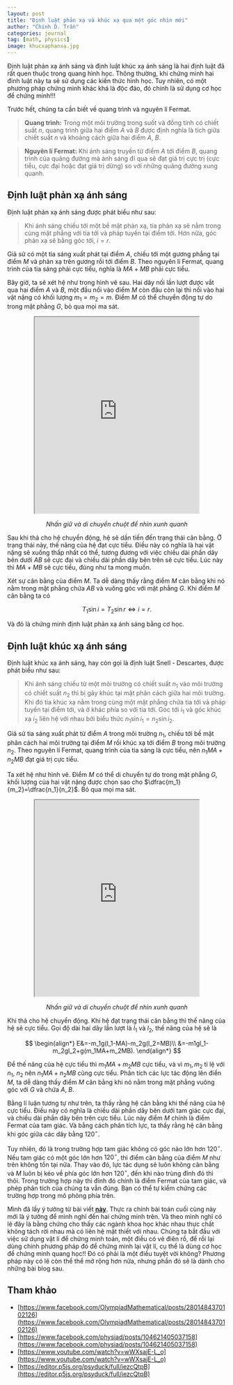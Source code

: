 ```yaml
---
layout: post
title: "Định luật phản xạ và khúc xạ qua một góc nhìn mới"
author: "Chính D. Trần"
categories: journal
tag: [math, physics]
image: khucxaphanxa.jpg
---
```


Định luật phản xạ ánh sáng và định luật khúc xạ ánh sáng là hai định luật đã rất quen thuộc trong quang hình học. Thông thường, khi chứng minh hai đinh luật này ta sẽ sử dụng các kiến thức hình học. Tuy nhiên, có một phương pháp chứng minh khác khá là độc đáo, đó chính là sử dụng cơ học để chứng minh!!!

Trước hết, chúng ta cần biết về quang trình và nguyên lí Fermat.

> **Quang trình:** Trong một môi trường trong suốt và đồng tính có chiết suất $n$, quang trình giữa hai điểm $A$ và $B$ được định nghĩa là tích giữa chiết suất $n$ và khoảng cách giữa hai điểm $A$, $B$.

> **Nguyên lí Fermat:** Khi ánh sáng truyền từ điểm $A$ tới điểm $B$, quang trình của quãng đường mà ánh sáng đi qua sẽ đạt giá trị cực trị (cực tiểu, cực đại hoặc đạt giá trị dừng) so với những quãng đường xung quanh.

## Định luật phản xạ ánh sáng

Định luật phản xạ ánh sáng được phát biểu như sau:

> Khi ánh sáng chiếu tới một bề mặt phản xạ, tia phản xạ sẽ nằm trong cùng mặt phẳng với tia tới và pháp tuyến tại điểm tới. Hơn nữa, góc phản xạ sẽ bằng góc tới, $i=r$.

Giả sử có một tia sáng xuất phát tại điểm $A$, chiếu tới một gương phẳng tại điểm $M$ và phản xạ trên gương rồi tới điểm $B$. Theo nguyên lí Fermat, quang trình của tia sáng phải cực tiểu, nghĩa là $MA+MB$ phải cực tiểu.

Bây giờ, ta sẽ xét hệ như trong hình vẽ sau. Hai dây nối lần lượt được vắt qua hai điểm $A$ và $B$, một đầu nối vào điểm $M$ còn đâu còn lại thì nối vào hai vật nặng có khối lượng $m_1=m_2=m$. Điểm $M$ có thể chuyển động tự do trong mặt phẳng $G$, bỏ qua mọi ma sát.

<center>
<iframe src="https://openprocessing.org/sketch/1467019/embed/" width="75%" height="450"></iframe>
<p><em>Nhấn giữ và di chuyển chuột để nhìn xunh quanh</em></p>
</center>

Sau khi thả cho hệ chuyển động, hệ sẽ dần tiến đến trạng thái cân bằng. Ở trạng thái này, thế năng của hệ đạt cực tiểu. Điều này có nghĩa là hai vật nặng sẽ xuống thấp nhất có thể, tương đương với việc chiều dài phần dây bên dưới $AB$ sẽ cực đại và chiều dài phần dây bên trên sẽ cực tiểu. Lúc này thì $MA+MB$ sẽ cực tiểu, đúng như ta mong muốn.

<center>
<script type="text/tikz">
    

\tikzset{every picture/.style={line width=0.75pt}} %set default line width to 0.75pt        

\begin{tikzpicture}[x=0.75pt,y=0.75pt,yscale=-1,xscale=1]
%uncomment if require: \path (0,500); %set diagram left start at 0, and has height of 500

%Straight Lines [id:da9113020489637684] 
\draw    (225.4,270.41) -- (510.13,270.41) ;
%Shape: Ellipse [id:dp3392702706151973] 
\draw  [fill={rgb, 255:red, 0; green, 0; blue, 0 }  ,fill opacity=1 ] (363.41,270.02) .. controls (363.41,266.82) and (366.01,264.23) .. (369.21,264.23) .. controls (372.4,264.23) and (375,266.82) .. (375,270.02) .. controls (375,273.22) and (372.4,275.81) .. (369.21,275.81) .. controls (366.01,275.81) and (363.41,273.22) .. (363.41,270.02) -- cycle ;
%Shape: Ellipse [id:dp8286278282885116] 
\draw  [fill={rgb, 255:red, 0; green, 0; blue, 0 }  ,fill opacity=1 ] (222.1,163.46) .. controls (222.1,160.26) and (224.69,157.67) .. (227.89,157.67) .. controls (231.09,157.67) and (233.68,160.26) .. (233.68,163.46) .. controls (233.68,166.66) and (231.09,169.25) .. (227.89,169.25) .. controls (224.69,169.25) and (222.1,166.66) .. (222.1,163.46) -- cycle ;
%Shape: Ellipse [id:dp04922743192991841] 
\draw  [fill={rgb, 255:red, 0; green, 0; blue, 0 }  ,fill opacity=1 ] (458.4,129.48) .. controls (458.4,126.28) and (460.99,123.69) .. (464.19,123.69) .. controls (467.39,123.69) and (469.98,126.28) .. (469.98,129.48) .. controls (469.98,132.68) and (467.39,135.27) .. (464.19,135.27) .. controls (460.99,135.27) and (458.4,132.68) .. (458.4,129.48) -- cycle ;
%Straight Lines [id:da30985383230321517] 
\draw    (227.89,163.46) -- (369.21,270.02) ;
%Straight Lines [id:da961743527018762] 
\draw    (464.19,129.48) -- (369.21,270.02) ;
%Straight Lines [id:da7326945722218143] 
\draw  [dash pattern={on 4.5pt off 4.5pt}]  (369.21,169.38) -- (369.21,270.02) ;
%Straight Lines [id:da4481609532364128] 
\draw    (369.21,270.02) -- (283.65,205.4) ;
\draw [shift={(282.05,204.2)}, rotate = 37.06] [color={rgb, 255:red, 0; green, 0; blue, 0 }  ][line width=0.75]    (10.93,-4.9) .. controls (6.95,-2.3) and (3.31,-0.67) .. (0,0) .. controls (3.31,0.67) and (6.95,2.3) .. (10.93,4.9)   ;
%Straight Lines [id:da15300882968619978] 
\draw    (369.21,270.02) -- (420.73,193.6) ;
\draw [shift={(421.84,191.94)}, rotate = 123.99] [color={rgb, 255:red, 0; green, 0; blue, 0 }  ][line width=0.75]    (10.93,-4.9) .. controls (6.95,-2.3) and (3.31,-0.67) .. (0,0) .. controls (3.31,0.67) and (6.95,2.3) .. (10.93,4.9)   ;

% Text Node
\draw (353.5,283.6) node [anchor=north west][inner sep=0.75pt]  [font=\Large]  {$M$};
% Text Node
\draw (216.62,126.52) node [anchor=north west][inner sep=0.75pt]  [font=\Large]  {$A$};
% Text Node
\draw (456.14,92.46) node [anchor=north west][inner sep=0.75pt]  [font=\Large]  {$B$};
% Text Node
\draw (347.37,220.76) node [anchor=north west][inner sep=0.75pt]  [font=\Large]  {$i$};
% Text Node
\draw (377.22,215.49) node [anchor=north west][inner sep=0.75pt]  [font=\Large]  {$r$};
% Text Node
\draw (280.62,168.52) node [anchor=north west][inner sep=0.75pt]  [font=\Large]  {$\vec T_{1}$};
% Text Node
\draw (395.72,153.88) node [anchor=north west][inner sep=0.75pt]  [font=\Large]  {$\vec T_{2}$};


\end{tikzpicture}

</script>
</center>

Xét sự cân bằng của điểm $M$. Ta dễ dàng thấy rằng điểm $M$ cân bằng khi nó nằm trong mặt phẳng chứa $AB$ và vuông góc với mặt phẳng $G$. Khi điểm $M$ cân bằng ta có

$$
    T_1\sin i=T_2\sin r\Leftrightarrow i=r.
$$

Và đó là chứng minh định luật phản xạ ánh sáng bằng cơ học.

## Định luật khúc xạ ánh sáng

Định luật khúc xạ ánh sáng, hay còn gọi là định luật Snell - Descartes, được phát biểu như sau:

> Khi ánh sáng chiếu từ một môi trường có chiết suất $n_1$ vào môi trường có chiết suất $n_2$ thì bị gãy khúc tại mặt phân cách giữa hai môi trường. Khi đó tia khúc xạ nằm trong cùng một mặt phẳng chứa tia tới và pháp tuyến tại điểm tới, và ở khác phía so với tia tới. Góc tới $i_1$ và góc khúc xạ $i_2$ liên hệ với nhau bởi biểu thức $n_1\sin i_1=n_2 \sin i_2$.

Giả sử tia sáng xuất phát từ điểm $A$ trong môi trường $n_1$, chiếu tới bề mặt phân cách hai môi trường tại điểm $M$ rồi khúc xạ tới điểm $B$ trong môi trường $n_2$. Theo nguyên lí Fermat, quang trình của tia sáng là cực tiểu, nên $n_1MA+n_2MB$ đạt giá trị cực tiểu.

Ta xét hệ như hình vẽ. Điểm $M$ có thể di chuyển tự do trong mặt phẳng $G$, khối lượng của hai vật nặng được chọn sao cho $\dfrac{m_1}{m_2}=\dfrac{n_1}{n_2}$. Bỏ qua mọi ma sát.

<center>
<iframe src="https://openprocessing.org/sketch/1464776/embed/" width="75%" height="450"></iframe>
<p><em>Nhấn giữ và di chuyển chuột để nhìn xunh quanh</em></p>
</center>

Khi thả cho hệ chuyển động. Khi hệ đạt trạng thái cân bằng thì thế năng của hệ sẽ cực tiểu. Gọi độ dài hai dây lần lượt là $l_1$ và $l_2$, thế năng của hệ sẽ là

$$
\begin{align*}
    E&=-m_1g(l_1-MA)-m_2g(l_2=MB)\\
    &=-m1gl_1-m_2gl_2+g(m_1MA+m_2MB).
\end{align*}
$$

Để thế năng của hệ cực tiểu thì $m_1MA+m_2MB$ cực tiểu, và vì $m_1, m_2$ tỉ lệ với $n_1$, $n_2$ nên $n_1MA+n_2MB$ cũng cực tiểu. Phân tích các lực tác động lên điển $M$, ta dễ dàng thấy điểm $M$ cân bằng khi nó nằm trong mặt phẳng vuông góc với $G$ và chứa $A$, $B$. 

<center>
    <script type="text/tikz">
        

\tikzset{every picture/.style={line width=0.75pt}} %set default line width to 0.75pt        

\begin{tikzpicture}[x=0.75pt,y=0.75pt,yscale=-1,xscale=1]
%uncomment if require: \path (0,300); %set diagram left start at 0, and has height of 300

%Straight Lines [id:da01705092840319078] 
\draw    (150,130.89) -- (410.69,130.89) ;
%Shape: Ellipse [id:dp8782867643417362] 
\draw  [fill={rgb, 255:red, 0; green, 0; blue, 0 }  ,fill opacity=1 ] (348.64,263.97) .. controls (348.64,261.68) and (350.49,259.82) .. (352.79,259.82) .. controls (355.08,259.82) and (356.94,261.68) .. (356.94,263.97) .. controls (356.94,266.27) and (355.08,268.13) .. (352.79,268.13) .. controls (350.49,268.13) and (348.64,266.27) .. (348.64,263.97) -- cycle ;
%Shape: Ellipse [id:dp8284520329671505] 
\draw  [fill={rgb, 255:red, 0; green, 0; blue, 0 }  ,fill opacity=1 ] (169.88,48.98) .. controls (169.88,46.69) and (171.74,44.83) .. (174.03,44.83) .. controls (176.32,44.83) and (178.18,46.69) .. (178.18,48.98) .. controls (178.18,51.28) and (176.32,53.14) .. (174.03,53.14) .. controls (171.74,53.14) and (169.88,51.28) .. (169.88,48.98) -- cycle ;
%Shape: Ellipse [id:dp28953062941337615] 
\draw  [fill={rgb, 255:red, 0; green, 0; blue, 0 }  ,fill opacity=1 ] (286.13,130.51) .. controls (286.13,128.22) and (287.99,126.36) .. (290.28,126.36) .. controls (292.58,126.36) and (294.43,128.22) .. (294.43,130.51) .. controls (294.43,132.8) and (292.58,134.66) .. (290.28,134.66) .. controls (287.99,134.66) and (286.13,132.8) .. (286.13,130.51) -- cycle ;
%Straight Lines [id:da2943535926396412] 
\draw    (174.03,48.98) -- (290.28,130.51) ;
%Straight Lines [id:da3199188459489475] 
\draw    (290.28,130.51) -- (352.79,263.97) ;
%Straight Lines [id:da3700447351235234] 
\draw  [dash pattern={on 4.5pt off 4.5pt}]  (290.28,65.08) -- (290.28,195.95) ;
%Straight Lines [id:da25046753195703797] 
\draw    (290.28,130.51) -- (216.88,78.97) ;
\draw [shift={(215.24,77.82)}, rotate = 35.08] [color={rgb, 255:red, 0; green, 0; blue, 0 }  ][line width=0.75]    (10.93,-3.29) .. controls (6.95,-1.4) and (3.31,-0.3) .. (0,0) .. controls (3.31,0.3) and (6.95,1.4) .. (10.93,3.29)   ;
%Straight Lines [id:da20199418990035234] 
\draw    (290.28,130.51) -- (326.9,208.59) ;
\draw [shift={(327.75,210.4)}, rotate = 244.87] [color={rgb, 255:red, 0; green, 0; blue, 0 }  ][line width=0.75]    (10.93,-3.29) .. controls (6.95,-1.4) and (3.31,-0.3) .. (0,0) .. controls (3.31,0.3) and (6.95,1.4) .. (10.93,3.29)   ;

% Text Node
\draw (274.94,89.08) node [anchor=north west][inner sep=0.75pt]  [font=\Large]  {$i$};
% Text Node
\draw (293.49,165.66) node [anchor=north west][inner sep=0.75pt]  [font=\Large]  {$r$};
% Text Node
\draw (165.01,19.43) node [anchor=north west][inner sep=0.75pt]  [font=\Large]  {$A$};
% Text Node
\draw (344.81,270.48) node [anchor=north west][inner sep=0.75pt]  [font=\Large]  {$B$};
% Text Node
\draw (304.46,104.06) node [anchor=north west][inner sep=0.75pt]  [font=\Large]  {$M$};
% Text Node
\draw (218.98,44.02) node [anchor=north west][inner sep=0.75pt]  [font=\Large]  {$\vec{T_{1}}$};
% Text Node
\draw (337.12,183.2) node [anchor=north west][inner sep=0.75pt]  [font=\Large]  {$\vec{T_{2}}$};


\end{tikzpicture}

    </script>
</center>

Ta cũng có

$$
\begin{align*}
    T_1\sin i_1=T_2\sin i_2\Leftrightarrow m_1\sin i_1=m_2\sin i_2.
\end{align*}
$$

Và vì $\dfrac{m_1}{m_2}=\dfrac{n_1}{n_2}$ nên suy ra $n_1\sin i_1=n_2\sin i_2$.

Và đó là chứng minh định luật khúc xạ ánh sáng bằng cơ học.

> **Một vài nhận xét riêng:** Thiết nghĩ, đây là một cái nhìn mới, độc đáo về một vấn đề vốn đã quen thuộc. Việc sử dụng kiến thức của một lĩnh vực để giải quyết một vấn đề trong một lĩnh vực khác cùng là điều thường gặp không chỉ trong vật lí mà còn cả trong các ngành khoa học khác. Có lẽ phương pháp này còn có thể mở rộng áp dụng cho nhiều bài toán khác.

## Một bài toán khác

Điểm Fermat của một tam giác $ABC$ là điểm mà tổng khoảng cách từ điểm đó tới ba đỉnh của tam giác là nhỏ nhất.

<center>
<iframe src="https://openprocessing.org/sketch/1464898/embed/" width="75%" height="450"></iframe>
<p><em>Nhấn giữ chuột để di chuyển các đỉnh của tam giác<br> Điểm $M$ sẽ dần bị kéo về điểm Fermat của tam giác</em></p>
</center>

Ta có thể áp dụng phương pháp tương tự như ta đã làm ở các phần trên để tìm điểm Fermat của tam giác. Ta tưởng tượng đặt tam giác trong mặt phẳng nằm ngang, có ba sợi dây vắt qua ba đỉnh của tam giác, một đầu buộc lại với nhau tại điểm $M$, đầu còn lại có treo vật nặng $m$.

<center>
<script type="text/tikz">
    

\tikzset{every picture/.style={line width=0.75pt}} %set default line width to 0.75pt        

\begin{tikzpicture}[x=0.75pt,y=0.75pt,yscale=-1,xscale=1]
%uncomment if require: \path (0,343); %set diagram left start at 0, and has height of 343

%Shape: Right Triangle [id:dp7365622946674273] 
\draw   (220.99,45.18) -- (512.07,157.29) -- (245.43,157.29) -- cycle ;
%Shape: Ellipse [id:dp5385148393160983] 
\draw  [fill={rgb, 255:red, 0; green, 0; blue, 0 }  ,fill opacity=1 ] (276.25,105.06) .. controls (276.25,102.24) and (278.11,99.94) .. (280.42,99.94) .. controls (282.72,99.94) and (284.59,102.24) .. (284.59,105.06) .. controls (284.59,107.89) and (282.72,110.18) .. (280.42,110.18) .. controls (278.11,110.18) and (276.25,107.89) .. (276.25,105.06) -- cycle ;
%Shape: Ellipse [id:dp38346859927173527] 
\draw  [fill={rgb, 255:red, 0; green, 0; blue, 0 }  ,fill opacity=1 ] (507.9,157.29) .. controls (507.9,154.47) and (509.77,152.17) .. (512.07,152.17) .. controls (514.38,152.17) and (516.24,154.47) .. (516.24,157.29) .. controls (516.24,160.12) and (514.38,162.42) .. (512.07,162.42) .. controls (509.77,162.42) and (507.9,160.12) .. (507.9,157.29) -- cycle ;
%Shape: Ellipse [id:dp17189086525418018] 
\draw  [fill={rgb, 255:red, 0; green, 0; blue, 0 }  ,fill opacity=1 ] (216.82,45.18) .. controls (216.82,42.35) and (218.69,40.06) .. (220.99,40.06) .. controls (223.29,40.06) and (225.16,42.35) .. (225.16,45.18) .. controls (225.16,48.01) and (223.29,50.3) .. (220.99,50.3) .. controls (218.69,50.3) and (216.82,48.01) .. (216.82,45.18) -- cycle ;
%Shape: Ellipse [id:dp5998650341336949] 
\draw  [fill={rgb, 255:red, 0; green, 0; blue, 0 }  ,fill opacity=1 ] (241.28,157.29) .. controls (241.28,154.47) and (243.15,152.17) .. (245.45,152.17) .. controls (247.75,152.17) and (249.62,154.47) .. (249.62,157.29) .. controls (249.62,160.12) and (247.75,162.42) .. (245.45,162.42) .. controls (243.15,162.42) and (241.28,160.12) .. (241.28,157.29) -- cycle ;
%Straight Lines [id:da7247548411815863] 
\draw    (280.42,105.06) -- (245.45,157.29) ;
%Straight Lines [id:da8431075707789968] 
\draw    (220.99,45.18) -- (280.42,105.06) ;
%Straight Lines [id:da03208815101636109] 
\draw    (280.42,105.06) -- (512.07,157.29) ;
%Straight Lines [id:da9194693180750544] 
\draw    (245.45,157.29) -- (245.45,292.84) ;
%Straight Lines [id:da49082291788508736] 
\draw    (512.07,157.29) -- (512.07,241.74) ;
%Straight Lines [id:da27580906950260964] 
\draw    (220.99,45.18) -- (220.99,167.36) ;
%Shape: Can [id:dp5129928060879676] 
\draw   (233.2,167.15) -- (233.2,185.67) .. controls (233.2,187.7) and (227.72,189.35) .. (220.96,189.35) .. controls (214.19,189.35) and (208.71,187.7) .. (208.71,185.67) -- (208.71,167.15) .. controls (208.71,165.12) and (214.19,163.48) .. (220.96,163.48) .. controls (227.72,163.48) and (233.2,165.12) .. (233.2,167.15) .. controls (233.2,169.18) and (227.72,170.82) .. (220.96,170.82) .. controls (214.19,170.82) and (208.71,169.18) .. (208.71,167.15) ;
%Shape: Can [id:dp5454755627063161] 
\draw   (257.96,291.99) -- (257.96,310.51) .. controls (257.96,312.54) and (252.48,314.18) .. (245.71,314.18) .. controls (238.95,314.18) and (233.47,312.54) .. (233.47,310.51) -- (233.47,291.99) .. controls (233.47,289.96) and (238.95,288.31) .. (245.71,288.31) .. controls (252.48,288.31) and (257.96,289.96) .. (257.96,291.99) .. controls (257.96,294.01) and (252.48,295.66) .. (245.71,295.66) .. controls (238.95,295.66) and (233.47,294.01) .. (233.47,291.99) ;
%Shape: Can [id:dp5790283117642734] 
\draw   (524.99,241.53) -- (524.99,260.06) .. controls (524.99,262.09) and (519.51,263.73) .. (512.75,263.73) .. controls (505.98,263.73) and (500.5,262.09) .. (500.5,260.06) -- (500.5,241.53) .. controls (500.5,239.5) and (505.98,237.86) .. (512.75,237.86) .. controls (519.51,237.86) and (524.99,239.5) .. (524.99,241.53) .. controls (524.99,243.56) and (519.51,245.21) .. (512.75,245.21) .. controls (505.98,245.21) and (500.5,243.56) .. (500.5,241.53) ;

% Text Node
\draw (247.22,163.26) node [anchor=north west][inner sep=0.75pt]  [font=\Large]  {$A$};
% Text Node
\draw (518.06,163.26) node [anchor=north west][inner sep=0.75pt]  [font=\Large]  {$B$};
% Text Node
\draw (202.62,16.52) node [anchor=north west][inner sep=0.75pt]  [font=\Large]  {$C$};
% Text Node
\draw (285.93,77.28) node [anchor=north west][inner sep=0.75pt]  [font=\Large]  {$M$};
% Text Node
\draw (186.41,162.02) node [anchor=north west][inner sep=0.75pt]  [font=\Large]  {$m$};
% Text Node
\draw (209.99,284.22) node [anchor=north west][inner sep=0.75pt]  [font=\Large]  {$m$};
% Text Node
\draw (476.11,236.08) node [anchor=north west][inner sep=0.75pt]  [font=\Large]  {$m$};


\end{tikzpicture}

</script>
</center>

Bằng lí luận tương tự như trên, ta thấy rằng hệ cân bằng khi thế năng của hệ cực tiểu. Điều này có nghĩa là chiều dài phần dây bên dưới tam giác cực đại, và chiều dài phần dây bên trên cực tiểu. Lúc này điểm $M$ chính là điểm Fermat của tam giác. Và bằng cách phân tích lực, ta thấy rằng hệ cân bằng khi góc giữa các dây bằng $120^\circ$. 

Tuy nhiên, đó là trong trường hợp tam giác không có góc nào lớn hơn $120^\circ$. Nếu tam giác có một góc lớn hơn $120^\circ$, thì điểm cân bằng của điểm $M$ như trên không tồn tại nữa. Thay vào đó, lực tác dụng sẽ luôn không cân bằng và $M$ luôn bị kéo về phía góc lớn hơn $120^\circ$, đến khi nào trùng đỉnh đó thì thôi. Trong trường hợp này thì đỉnh đó chính là điểm Fermat của tam giác, và phép phân tích của chúng ta vẫn đúng. Bạn có thể tự kiểm chứng các trường hợp trong mô phỏng phía trên.

Mình đã lấy ý tưởng từ bài viết [**này**](https://www.facebook.com/OlympiadMathematical/posts/2801484370102126). Thực ra chính bài toán cuối cùng này mới là ý tưởng để mình nghĩ đến hai chứng minh trên. Và theo mình nghĩ có lẽ đây là bằng chứng cho thấy các ngành khoa học khác nhau thực chất không tách rời nhau mà có liên hệ mật thiết với nhau. Chúng ta bắt đầu với việc sử dụng vật lí để chứng minh toán, một điều có vẻ điên rồ, để rồi lại dùng chính phương pháp đó để chứng minh lại vật lí, cụ thể là dùng cơ học để chứng minh quang học!! Đó có phải  là một điều tuyệt vời không? Phương pháp này có lẽ còn thể thể mở rộng hơn nữa, nhưng phần đó sẽ là dành cho những bài blog sau.

## Tham khảo
* [https://www.facebook.com/OlympiadMathematical/posts/2801484370102126](https://www.facebook.com/OlympiadMathematical/posts/2801484370102126)
* [https://www.facebook.com/physiad/posts/104621405037158](https://www.facebook.com/physiad/posts/104621405037158)
* [https://www.youtube.com/watch?v=wWXsajE-L_o](https://www.youtube.com/watch?v=wWXsajE-L_o)
* [https://editor.p5js.org/psyduck/full/iezcQtpB](https://editor.p5js.org/psyduck/full/iezcQtpB)













 